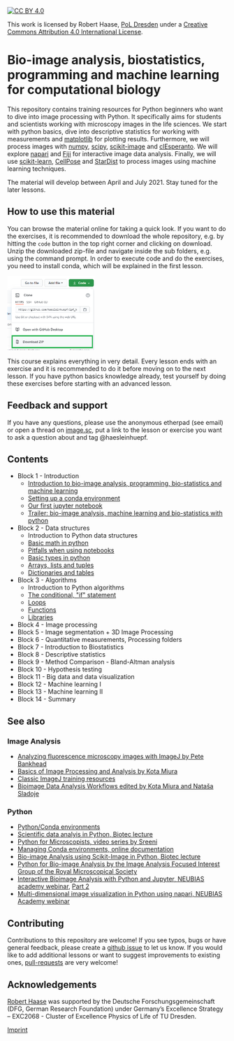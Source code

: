 [![CC BY 4.0][cc-by-shield]][cc-by]

This work is licensed by Robert Haase, [PoL Dresden](http://physics-of-life.tu-dresden.de/) under a
[Creative Commons Attribution 4.0 International License][cc-by].

[cc-by]: http://creativecommons.org/licenses/by/4.0/
[cc-by-image]: https://i.creativecommons.org/l/by/4.0/88x31.png
[cc-by-shield]: https://img.shields.io/badge/License-CC%20BY%204.0-lightgrey.svg

# Bio-image analysis, biostatistics, programming and machine learning for computational biology
This repository contains training resources for Python beginners who want to dive into image processing with Python. 
It specifically aims for students and scientists working with microscopy images in the life sciences.
We start with python basics, dive into descriptive statistics for working with measurements and [matplotlib](https://matplotlib.org/) for plotting results.
Furthermore, we will process images with [numpy](https://numpy.org), [scipy](https://www.scipy.org/), [scikit-image](https://scikit-image.org/) and [clEsperanto](https://github.com/clEsperanto/pyclesperanto_prototype).
We will explore [napari](https://napari.org) and [Fiji](https://fiji.sc) for interactive image data analysis. 
Finally, we will use [scikit-learn](https://scikit-learn.org/stable/), [CellPose](https://github.com/MouseLand/cellpose) and [StarDist](https://github.com/stardist/stardist) to process images using machine learning techniques.

The material will develop between April and July 2021. Stay tuned for the later lessons.

## How to use this material
You can browse the material online for taking a quick look.
If you want to do the exercises, it is recommended to download the whole repository, e.g. by hitting the `code` button in the top right corner and clicking on download.
Unzip the downloaded zip-file and navigate inside the sub folders, e.g. using the command prompt. 
In order to execute code and do the exercises, you need to install conda, which will be explained in the first lesson.

<img src="images/download.png" width="200"/>

This course explains everything in very detail. 
Every lesson ends with an exercise and it is recommended to do it before moving on to the next lesson. 
If you have python basics knowledge already, test yourself by doing these exercises before starting with an advanced lesson.

## Feedback and support

If you have any questions, please use the anonymous etherpad (see email) or open a thread on [image.sc](https://image.sc), put a link to the lesson or exercise you want to ask a question about and tag @haesleinhuepf.

## Contents

* Block 1 - Introduction
  * [Introduction to bio-image analysis, programming, bio-statistics and machine learning](https://github.com/BiAPoL/Bio-image_Analysis_with_Python/blob/main/image_processing/00_Introduction_QBIA.pdf)
  * [Setting up a conda environment](https://github.com/BiAPoL/Bio-image_Analysis_with_Python/blob/main/conda_basics/01_conda_environments.md)
  * [Our first jupyter notebook](http://nbviewer.jupyter.org/github/BiAPoL/Bio-image_Analysis_with_Python/blob/main/python_basics/01_our_first_juptyer_notebook.ipynb)
  * [Trailer: bio-image analysis, machine learning and bio-statistics with python](http://nbviewer.jupyter.org/github/BiAPoL/Bio-image_Analysis_with_Python/blob/main/image_processing/00_trailer.ipynb)
* Block 2 - Data structures
  * Introduction to Python data structures
  * [Basic math in python](http://nbviewer.jupyter.org/github/BiAPoL/Bio-image_Analysis_with_Python/blob/main/python_basics/02_Math_in_python.ipynb)
  * [Pitfalls when using notebooks](http://nbviewer.jupyter.org/github/BiAPoL/Bio-image_Analysis_with_Python/blob/main/python_basics/03_Dont_try_this_at_home.ipynb)
  * [Basic types in python](http://nbviewer.jupyter.org/github/BiAPoL/Bio-image_Analysis_with_Python/blob/main/python_basics/04_Basic_types.ipynb)
  * [Arrays, lists and tuples](http://nbviewer.jupyter.org/github/BiAPoL/Bio-image_Analysis_with_Python/blob/main/python_basics/05_Arrays_lists_tuples.ipynb)
  * [Dictionaries and tables](http://nbviewer.jupyter.org/github/BiAPoL/Bio-image_Analysis_with_Python/blob/main/python_basics/06_Dictionaries_and_tables.ipynb)
* Block 3 - Algorithms
  * Introduction to Python algorithms
  * [The conditional, "if" statement](http://nbviewer.jupyter.org/github/BiAPoL/Bio-image_Analysis_with_Python/blob/main/python_basics/07_Conditions.ipynb)
  * [Loops](http://nbviewer.jupyter.org/github/BiAPoL/Bio-image_Analysis_with_Python/blob/main/python_basics/08_loops.ipynb)
  * [Functions](http://nbviewer.jupyter.org/github/BiAPoL/Bio-image_Analysis_with_Python/blob/main/python_basics/09_custom_functions.ipynb)
  * [Libraries](http://nbviewer.jupyter.org/github/BiAPoL/Bio-image_Analysis_with_Python/blob/main/python_basics/10_custom_libraries.ipynb) 
* Block 4 - Image processing
* Block 5 - Image segmentation + 3D Image Processing
* Block 6 - Quantitative measurements, Processing folders
* Block 7 - Introduction to Biostatistics
* Block 8 - Descriptive statistics
* Block 9 - Method Comparison - Bland-Altman analysis
* Block 10 - Hypothesis testing
* Block 11 - Big data and data visualization
* Block 12 - Machine learning I
* Block 13 - Machine learning II
* Block 14 - Summary

## See also
### Image Analysis
* [Analyzing fluorescence microscopy images with ImageJ by Pete Bankhead](https://petebankhead.gitbooks.io/imagej-intro/content/)
* [Basics of Image Processing and Analysis by Kota Miura](https://github.com/miura/ij_textbook1/raw/76b51338e1f006c580b6f0f5cfc48fe02fba38d7/CMCIBasicCourse201102Bib.pdf)
* [Classic ImageJ training resources](https://imagej.nih.gov/ij/docs/examples/index.html)
* [Bioimage Data Analysis Workflows edited by Kota Miura and Nataša Sladoje](https://link.springer.com/book/10.1007%2F978-3-030-22386-1)

### Python
* [Python/Conda environments](https://mpicbg-scicomp.github.io/ipf_howtoguides/guides/Python_Conda_Environments)
* [Scientific data analyis in Python, Biotec lecture](https://youtu.be/MOEPe9TGBK0)
* [Python for Microscopists, video series by Sreeni](https://www.youtube.com/channel/UC34rW-HtPJulxr5wp2Xa04w)
* [Managing Conda environments, online documentation](https://docs.conda.io/projects/conda/en/latest/user-guide/tasks/manage-environments.html)
* [Bio-image Analysis using Scikit-Image in Python, Biotec lecture](https://youtu.be/FnvgepHDqRA)
* [Python for Bio-image Analysis by the Image Analysis Focused Interest Group of the Royal Microscopical Society](https://github.com/IAFIG-RMS/Python-for-Bioimage-Analysis)
* [Interactive Bioimage Analysis with Python and Jupyter, NEUBIAS academy webinar](https://youtu.be/2KF8vBrp3Zw), [Part 2](https://youtu.be/Y3pB3wnOivE)
* [Multi-dimensional image visualization in Python using napari, NEUBIAS Academy webinar](https://youtu.be/VgvDSq5aCDQ)

## Contributing
Contributions to this repository are welcome! If you see typos, bugs or have general feedback, please create a [github issue](https://github.com/BiA-PoL/Bio-image_Analysis_with_Python_course/issues) to let us know. 
If you would like to add additional lessons or want to suggest improvements to existing ones, [pull-requests](https://github.com/BiA-PoL/Bio-image_Analysis_with_Python_course/pulls) are very welcome!

## Acknowledgements
[Robert Haase](https://twitter.com/haesleinhuepf/) was supported by the Deutsche Forschungsgemeinschaft (DFG, German Research Foundation) under Germany’s Excellence Strategy – EXC2068 - Cluster of Excellence Physics of Life of TU Dresden.

[Imprint](https://tu-dresden.de/impressum)
